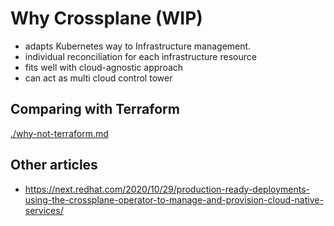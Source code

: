 # Why Crossplane (WIP)

- adapts Kubernetes way to Infrastructure management.
- individual reconciliation for each infrastructure resource
- fits well with cloud-agnostic approach
- can act as multi cloud control tower

## Comparing with Terraform

[./why-not-terraform.md](./why-not-terraform.md)

## Other articles
- https://next.redhat.com/2020/10/29/production-ready-deployments-using-the-crossplane-operator-to-manage-and-provision-cloud-native-services/
